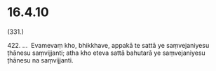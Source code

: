 # 16.4.10

(331.)

422\. …  Evamevaṃ kho, bhikkhave, appakā te sattā ye saṃvejaniyesu ṭhānesu saṃvijjanti; atha kho eteva sattā bahutarā ye saṃvejaniyesu ṭhānesu na saṃvijjanti.
